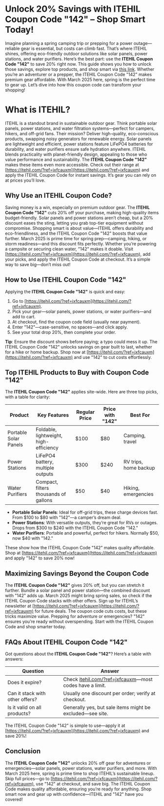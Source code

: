 # Unlock 20% Savings with ITEHIL Coupon Code "142" – Shop Smart Today!

Imagine planning a spring camping trip or prepping for a power outage—reliable gear is essential, but costs can climb fast. That’s where ITEHIL shines, offering eco-friendly outdoor solutions like solar panels, power stations, and water purifiers. Here’s the best part: use the **ITEHIL Coupon Code "142"** to save 20% right now. This guide shows you how to unlock those savings, explore top products, and shop smart via [this link](https://itehil.com/?ref=jxfcauxm). Whether you’re an adventurer or a prepper, the ITEHIL Coupon Code "142" makes premium gear affordable. With March 2025 here, spring is the perfect time to gear up. Let’s dive into how this coupon code can transform your shopping!

#  What is ITEHIL? 
ITEHIL is a standout brand in sustainable outdoor gear. Think portable solar panels, power stations, and water filtration systems—perfect for campers, hikers, and off-grid fans. Their mission? Deliver high-quality, eco-conscious products, swapping noisy generators for renewable energy. Solar panels are lightweight and efficient, power stations feature LiFePO4 batteries for durability, and water purifiers ensure safe hydration anywhere. ITEHIL blends practicality with planet-friendly design, appealing to those who value performance and sustainability. The **ITEHIL Coupon Code "142"** makes these items even more accessible. Check out their range at [https://itehil.com/?ref=jxfcauxm](https://itehil.com/?ref=jxfcauxm) and apply the ITEHIL Coupon Code for instant savings. It’s gear you can rely on at prices you’ll love.

## Why Use an ITEHIL Coupon Code?  
Saving money is a win, especially on premium outdoor gear. The **ITEHIL Coupon Code "142"** cuts 20% off your purchase, making high-quality items budget-friendly. Solar panels and power stations aren’t cheap, but a 20% discount eases the sting, letting you grab top-tier equipment without compromise. Shopping smart is about value—ITEHIL offers durability and eco-friendliness, and the ITEHIL Coupon Code "142" boosts that value further. March 2025 is prime time for spring prep—camping, hiking, or storm readiness—and this discount fits perfectly. Whether you’re powering a campsite or securing clean water, "142" makes it doable. Visit [https://itehil.com/?ref=jxfcauxm](https://itehil.com/?ref=jxfcauxm), add your picks, and apply the ITEHIL Coupon Code at checkout. It’s a simple way to save big—don’t miss out!

## How to Use ITEHIL Coupon Code "142"  
Applying the **ITEHIL Coupon Code "142"** is quick and easy:  
1. Go to [https://itehil.com/?ref=jxfcauxm](https://itehil.com/?ref=jxfcauxm).  
2. Pick your gear—solar panels, power stations, or water purifiers—and add to cart.  
3. At checkout, find the coupon code field (usually near payment).  
4. Enter "142"—case-sensitive, no spaces—and click apply.  
5. See your total drop 20%, then complete your order.  

**Tip**: Ensure the discount shows before paying; a typo could mess it up. The ITEHIL Coupon Code "142" unlocks savings on gear built to last, whether for a hike or home backup. Shop now at [https://itehil.com/?ref=jxfcauxm](https://itehil.com/?ref=jxfcauxm) and use "142" to cut costs effortlessly.

## Top ITEHIL Products to Buy with Coupon Code "142"  
The **ITEHIL Coupon Code "142"** applies site-wide. Here are three top picks, with a table for clarity:  

| **Product**         | **Key Features**                     | **Regular Price** | **Price with "142"** | **Best For**           |
|---------------------|--------------------------------------|-------------------|----------------------|------------------------|
| Portable Solar Panels | Foldable, lightweight, high-efficiency | $100             | $80                 | Camping, travel        |
| Power Stations      | LiFePO4 battery, multiple outputs    | $300             | $240                | RV trips, home backup  |
| Water Purifiers     | Compact, filters thousands of gallons| $50              | $40                 | Hiking, emergencies    |

- **Portable Solar Panels**: Ideal for off-grid trips, these charge devices fast. From $100 to $80 with "142"—a camper’s dream deal.  
- **Power Stations**: With versatile outputs, they’re great for RVs or outages. Drops from $300 to $240 with the ITEHIL Coupon Code "142."  
- **Water Purifiers**: Portable and powerful, perfect for hikers. Normally $50, now $40 with "142."  

These show how the ITEHIL Coupon Code "142" makes quality affordable. Shop at [https://itehil.com/?ref=jxfcauxm](https://itehil.com/?ref=jxfcauxm) and apply "142" to save 20% now!

##  Maximizing Savings Beyond the Coupon Code  
The **ITEHIL Coupon Code "142"** gives 20% off, but you can stretch it further. Bundle a solar panel and power station—the combined discount with "142" adds up. March 2025 might bring spring sales, so check if the ITEHIL Coupon Code stacks with other offers. Sign up for ITEHIL’s newsletter at [https://itehil.com/?ref=jxfcauxm](https://itehil.com/?ref=jxfcauxm) for future deals. The coupon code cuts costs, but these tricks maximize value. Prepping for adventure or emergencies? "142" ensures you’re ready without overspending. Start with the ITEHIL Coupon Code and shop smarter today.

## FAQs About ITEHIL Coupon Code "142"
Got questions about the **ITEHIL Coupon Code "142"**? Here’s a table with answers:  

| **Question**                  | **Answer**                                      |
|-------------------------------|------------------------------------------------|
| Does it expire?              | Check [itehil.com/?ref=jxfcauxm](https://itehil.com/?ref=jxfcauxm)—most codes have a limit. |
| Can it stack with other offers? | Usually one discount per order; verify at checkout. |
| Is it valid on all products?  | Generally yes, but sale items might be excluded—see site. |

The ITEHIL Coupon Code "142" is simple to use—apply it at [https://itehil.com/?ref=jxfcauxm](https://itehil.com/?ref=jxfcauxm) and save 20%!

##  Conclusion 
The **ITEHIL Coupon Code "142"** unlocks 20% off gear for adventures or emergencies—solar panels, power stations, water purifiers, and more. With March 2025 here, spring is prime time to shop ITEHIL’s sustainable lineup. Skip full prices—go to [https://itehil.com/?ref=jxfcauxm](https://itehil.com/?ref=jxfcauxm), use "142" at checkout, and save big. The ITEHIL Coupon Code makes quality affordable, ensuring you’re ready for anything. Shop smart now and gear up with confidence—ITEHIL and "142" have you covered!
